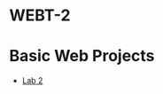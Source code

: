 # WEBT-2
<h1> Basic Web Projects </h1>
<ul>
<li><a href="lab2/index.html" target="_blank">Lab 2</a></li>
